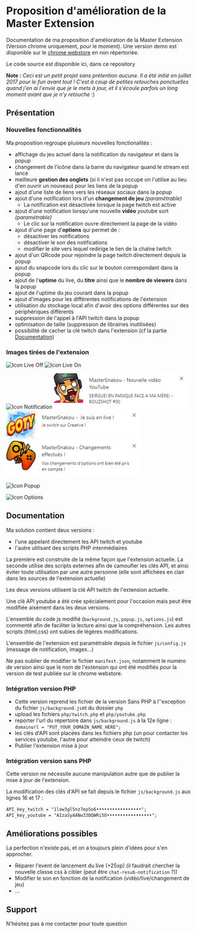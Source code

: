 # Proposition d'amélioration de la Master Extension

Documentation de ma proposition d'amélioration de la Master Extension (Version chrome uniquement, pour le moment). Une version demo est disponible sur le [chrome webstore](https://chrome.google.com/webstore/detail/master-sans-cou/caklmgbmfcingplfkkdadejihhjocjpi/related?hl=fr) en non répertoriée.

Le code source est disponible ici, dans ce repository

__Note :__ *Ceci est un petit projet sans prétention aucune. Il a été initié en juillet 2017 pour le fun avant tout ! C'est à coup de petites retouches ponctuelles quand j'en ai l'envie que je le mets à jour, et il s'écoule parfois un long moment avant que je n'y retouche* :)

## Présentation

### Nouvelles fonctionnalités

Ma proposition regroupe plusieurs nouvelles fonctionalités :
  * affichage du jeu actuel dans la notification du navigateur et dans la popup 
  * changement de l'icône dans la barre du navigateur quand le stream est lancé 
  * meilleure **gestion des onglets** (si il n'est pas occupé on l'utilise au lieu d'en ouvrir un nouveau) pour les liens de la popup
  * ajout d'une liste de liens vers les réseaux sociaux dans la popup 
  * ajout d'une notification lors d'un **changement de jeu** *(paramétrable)*
    * La notification est désactivée lorsque la page twitch est active
  * ajout d'une notification lorsqu'une nouvelle **vidéo** youtube sort *(paramétrable)*
    * Le clic sur la notification ouvre directement la page de la vidéo
  * ajout d'une page d'**options** qui permet de :
    * désactiver les notifications 
    * désactiver le son des notifications 
    * modifier le site vers lequel redirige le lien de la chaîne twitch
  * ajout d'un QRcode pour rejoindre la page twitch directement depuis la popup
  * ajout du snapcode lors du clic sur le bouton correspondant dans la popup
  * ajout de l'**uptime** du live, du **titre** ainsi que le **nombre de viewers** dans la popup
  * ajout de l'uptime du jeu courant dans la popup
  * ajout d'images pour les différentes notifications de l'extension
  * utilisation du stockage local afin d'avoir des options différentes sur des périphériques différents
  * suppression de l'appel à l'API twitch dans la popup
  * optimisation de taille (suppression de librairies inutilisées)
  * possibilité de cacher la clé twitch dans l'extension (cf la partie [Documentation](/README.md#documentation)) 

### Images tirées de l'extension

![Icon Live Off](https://github.com/TenebrisLuxNoctis/Master-Extension-v3/blob/master/images/bariconoff.PNG)
![Icon Live On](https://github.com/TenebrisLuxNoctis/Master-Extension-v3/blob/master/images/bariconon.PNG)

![Icon Notification](https://github.com/TenebrisLuxNoctis/Master-Extension-v3/blob/master/images/notif.PNG)
![Icon Notification youtube](https://github.com/TenebrisLuxNoctis/Master-Extension-v3/blob/master/images/notifyt.png)
![Icon Notification game](https://github.com/TenebrisLuxNoctis/Master-Extension-v3/blob/master/images/notifGame.PNG)
![Icon Notification options](https://github.com/TenebrisLuxNoctis/Master-Extension-v3/blob/master/images/notifOpt.PNG)

![Icon Popup](https://github.com/TenebrisLuxNoctis/Master-Extension-v3/blob/master/images/showcase%20snakou.png)

![Icon Options](https://github.com/TenebrisLuxNoctis/Master-Extension-v3/blob/master/images/options.png)

## Documentation

Ma solution contient deux versions :
  * l'une appelant directement les API twitch et youtube
  * l'autre utilisant des scripts PHP intermédiaires

La première est construite de la même façon que l'extension actuelle. La seconde utilise des scripts externes afin de camoufler les clés API, et ainsi éviter toute utilisation par une autre personne (elle sont affichées en clair dans les sources de l'extension actuelle)

Les deux versions utilisent la clé API twitch de l'extension actuelle.

Une clé API youtube a été crée spécialement pour l'occasion mais peut être modifiée aisément dans les deux versions.


L'ensemble du code js modifié (`background.js`, `popup.js`, `options.js`) est commenté afin de faciliter la lecture ainsi que la compréhension. Les autres scripts (html,css) ont subies de légères modifications.

L'ensemble de l'extension est paramétrable depuis le fichier `js/config.js` (message de notification, images...)

Ne pas oublier de modifier le fichier `manifest.json`, notamment le numéro de version ainsi que le nom de l'extension qui ont été modifiés pour la version de test publiée sur le chrome webstore.

### Intégration version PHP

  * Cette version reprend les fichier de la version Sans PHP à l''exception du fichier `js/background.js`et du dossier `php`
  * upload les fichiers `php/twitch.php` et `php/youtube.php`
  * reporter l'url du répertoire dans `js/background.js` à la 12e ligne : `domainurl = "PUT_YOUR_DOMAIN_NAME_HERE";`
  * les clés d'API sont placées dans les fichiers php (un pour contacter les services youtube, l'autre pour atteindre ceux de twitch)
  * Publier l'extension mise à jour

### Intégration version sans PHP

Cette version ne nécessite aucune manipulation autre que de publier la mise à jour de l'extension.

La modification des clés d'API se fait depuis le fichier `js/background.js`  aux lignes 16 et 17 :
```
API_key_twitch = "1low3gl5nz7ep5o6•••••••••••••••••";
API_key_youtube = "AIzaSyAANw33DQWRi5O•••••••••••••••••";
```

## Améliorations possibles

La perfection n'existe pas, et on a toujours plein d'idées pour s'en approcher.

  * Réparer l'event de lancement du live (+25xp) (il faudrait chercher la nouvelle classe css à cibler (peut être `chat-resub-notification` ?))
  * Modifier le son en fonction de la notification (vidéo/live/changement de jeu)
  * ...

## Support

N'hésitez pas à me contacter pour toute question
